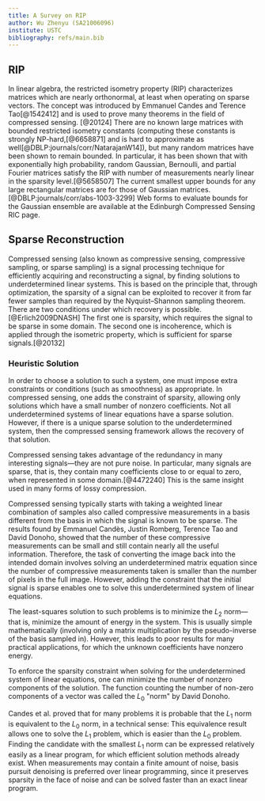 ```yaml
---
title: A Survey on RIP
author: Wu Zhenyu (SA21006096)
institute: USTC
bibliography: refs/main.bib
---
```


## RIP

In linear algebra, the restricted isometry property (RIP) characterizes
matrices which are nearly orthonormal, at least when operating on sparse
vectors. The concept was introduced by Emmanuel Candes and Terence Tao[@1542412]
and is used to prove many theorems in the field of compressed sensing. [@20124]
There are no known large matrices with bounded restricted isometry constants
(computing these constants is strongly NP-hard,[@6658871] and is hard to
approximate as well[@DBLP:journals/corr/NatarajanW14]), but many random
matrices have been shown to remain bounded. In particular, it has been shown
that with exponentially high probability, random Gaussian, Bernoulli, and
partial Fourier matrices satisfy the RIP with number of measurements nearly
linear in the sparsity level.[@5658507] The current smallest upper bounds for any
large rectangular matrices are for those of Gaussian
matrices.[@DBLP:journals/corr/abs-1003-3299] Web forms to evaluate bounds for
the Gaussian ensemble are available at the Edinburgh Compressed Sensing RIC
page.

## Sparse Reconstruction

 Compressed sensing (also known as compressive sensing, compressive sampling,
 or sparse sampling) is a signal processing technique for efficiently acquiring
 and reconstructing a signal, by finding solutions to underdetermined linear
 systems. This is based on the principle that, through optimization, the
 sparsity of a signal can be exploited to recover it from far fewer samples
 than required by the Nyquist–Shannon sampling theorem. There are two
 conditions under which recovery is possible.[@Erlich2009DNASH] The first one
 is sparsity, which requires the signal to be sparse in some domain. The second
 one is incoherence, which is applied through the isometric property, which is
 sufficient for sparse signals.[@20132]

### Heuristic Solution

In order to choose a solution to such a system, one must impose extra
constraints or conditions (such as smoothness) as appropriate. In compressed
sensing, one adds the constraint of sparsity, allowing only solutions which
have a small number of nonzero coefficients. Not all underdetermined systems of
linear equations have a sparse solution. However, if there is a unique sparse
solution to the underdetermined system, then the compressed sensing framework
allows the recovery of that solution.

Compressed sensing takes advantage of the redundancy in many interesting
signals—they are not pure noise. In particular, many signals are sparse, that
is, they contain many coefficients close to or equal to zero, when represented
in some domain.[@4472240] This is the same insight used in many forms of lossy
compression.

Compressed sensing typically starts with taking a weighted linear combination
of samples also called compressive measurements in a basis different from the
basis in which the signal is known to be sparse. The results found by Emmanuel
Candès, Justin Romberg, Terence Tao and David Donoho, showed that the number of
these compressive measurements can be small and still contain nearly all the
useful information. Therefore, the task of converting the image back into the
intended domain involves solving an underdetermined matrix equation since the
number of compressive measurements taken is smaller than the number of pixels
in the full image. However, adding the constraint that the initial signal is
sparse enables one to solve this underdetermined system of linear equations.

The least-squares solution to such problems is to minimize the $L_2$ norm—that
is, minimize the amount of energy in the system. This is usually simple
mathematically (involving only a matrix multiplication by the pseudo-inverse of
the basis sampled in). However, this leads to poor results for many practical
applications, for which the unknown coefficients have nonzero energy.

To enforce the sparsity constraint when solving for the underdetermined system
of linear equations, one can minimize the number of nonzero components of the
solution. The function counting the number of non-zero components of a vector
was called the $L_0$ "norm" by David Donoho.

Candes et al. proved that for many problems it is probable that the $L_1$ norm
is equivalent to the $L_0$ norm, in a technical sense: This equivalence result
allows one to solve the $L_1$ problem, which is easier than the $L_0$ problem.
Finding the candidate with the smallest $L_1$ norm can be expressed relatively
easily as a linear program, for which efficient solution methods already exist.
When measurements may contain a finite amount of noise, basis pursuit denoising
is preferred over linear programming, since it preserves sparsity in the face
of noise and can be solved faster than an exact linear program.
